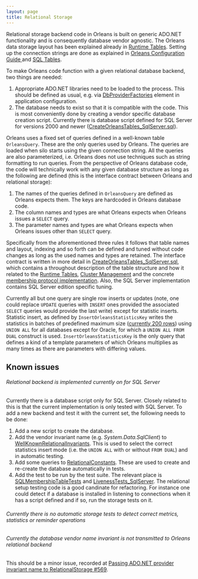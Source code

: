 ```yaml
---
layout: page
title: Relational Storage
---
```


Relational storage backend code in Orleans is built on generic ADO.NET functionality and is consequently database vendor agnostic. The Orleans data storage layout has been explained already in [Runtime Tables](Runtime-Tables). Setting up the connection strings are done as explained in [Orleans Configuration Guide ](Orleans-Configuration-Guide\index) and [SQL Tables](..\Advanced-Concepts\Configuring-SQL-Tables).

To make Orleans code function with a given relational database backend, two things are needed:

1. Appropriate ADO.NET libraries need to be loaded to the process. This should be defined as usual, e.g. via [DbProviderFactories](https://msdn.microsoft.com/en-us/library/dd0w4a2z(v=vs.110).aspx) element in application configuration.
2. The database needs to exist so that it is compatible with the code. This is most conveniently done by creating a vendor specific database creation script. Currently there is database script defined for SQL Server for versions 2000 and newer ([CreateOrleansTables_SqlServer.sql](https://github.com/dotnet/orleans/blob/master/src/OrleansProviders/SQLServer/CreateOrleansTables_SqlServer.sql)).

Orleans uses a fixed set of queries defined in a well-known table ``OrleansQuery``. These are the only queries used by Orleans. The queries are loaded when silo starts using the given connection string. All the queries are also parameterized, i.e. Orleans does not use techniques such as string formatting to run queries. From the perspective of Orleans database code, the code will technically work with any given database structure as long as the following are defined (this is the interface contract between Orleans and relational storage):

1. The names of the queries defined in ``OrleansQuery`` are defined as Orleans expects them. The keys are hardcoded in Orleans database code.
2. The column names and types are what Orleans expects when Orleans issues a ``SELECT`` query.
3. The parameter names and types are what Orleans expects when Orleans issues other than ``SELECT`` query.

Specifically from the aforementioned three rules it follows that table names and layout, indexing and so forth can be defined and tuned without code changes as long as the used names and types are retained. The interface contract is written in more detail in [CreateOrleansTables_SqlServer.sql](https://github.com/dotnet/orleans/blob/master/src/OrleansProviders/SQLServer/CreateOrleansTables_SqlServer.sql), which contains a throughout description of the table structure and how it related to the
[Runtime Tables](Runtime-Tables), [Cluster Management](Cluster-Management) and the concrete [membership protocol implementation](https://github.com/dotnet/orleans/blob/master/src/Orleans/SystemTargetInterfaces/IMembershipTable.cs). Also, the SQL Server implementation contains SQL Server edition specific tuning.

Currently all but one query are single row inserts or updates (note, one could replace ``UPDATE`` queries with ``INSERT`` ones provided the associated ``SELECT`` queries would provide the last write) except for statistic inserts. Statistic insert, as defined by ``InsertOrleansStatisticsKey`` writes the statistics in batches of predefined maximum size ([currently 200 rows](https://github.com/dotnet/orleans/blob/master/src/OrleansProviders/SQLServer/SqlStatisticsPublisher.cs#L154)) using ``UNION ALL`` for all databases except for Oracle, for which a ``UNION ALL FROM DUAL`` construct is used. ``InsertOrleansStatisticsKey`` is the only query that defines a kind of a template parameters of which Orleans multiplies as many times as there are parameters with differing values.

## Known issues

###### Relational backend is implemented currently on for SQL Server

Currently there is a database script only for SQL Server. Closely related to this is that the current implementation is only tested with SQL Server. To add a new backend and test it with the current set, the following needs to be done:

1. Add a new script to create the database.
2. Add the vendor invariant name (e.g. *System.Data.SqlClient*) to [WellKnownRelationalInvariants](https://github.com/dotnet/orleans/blob/master/src/Orleans/RelationalStorage/RelationalConstants.cs#L38). This is used to select the correct statistics insert mode (i.e. the ``UNION ALL`` with or without ``FROM DUAL``) and in automatic testing.
3. Add some queries to [RelationalConstants](https://github.com/dotnet/orleans/blob/master/src/Orleans/RelationalStorage/RelationalConstants.cs#L160). These are used to create and re-create the database automatically in tests.
4. Add the test to be run by the test suite. The relevant place is [SQLMembershipTableTests](https://github.com/dotnet/orleans/blob/master/src/TesterInternal/MembershipTests/SQLMembershipTableTests.cs) and [LivenessTests_SqlServer](https://github.com/dotnet/orleans/blob/master/src/TesterInternal/MembershipTests/LivenessTests.cs#L383). The relational setup testing code is a good candinate for refactoring. For instance one could detect if a database is installed in listening to connections when it has a script defined and if so, run the storage tests on it.

###### Currently there is no automatic storage tests to detect correct metrics, statistics or reminder operations

###### Currently the database vendor name invariant is not transmitted to Orleans relational backend
This should be a minor issue, recorded at [Passing ADO.NET provider invariant name to RelationalStorage #569](https://github.com/dotnet/orleans/issues/569).
